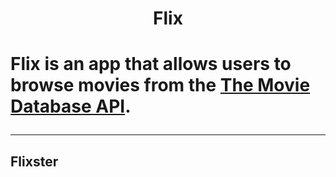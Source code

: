 <h1 align="center"> Flix <h1>

Flix is an app that allows users to browse movies from the [The Movie Database API](http://docs.themoviedb.apiary.io/#).

---

## Flixster
